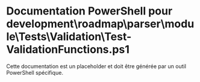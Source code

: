 # Documentation PowerShell pour development\roadmap\parser\module\Tests\Validation\Test-ValidationFunctions.ps1

Cette documentation est un placeholder et doit être générée par un outil PowerShell spécifique.
